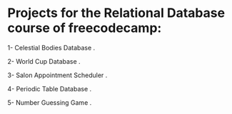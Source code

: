 # Projects for the Relational Database course of freecodecamp:

1- Celestial Bodies Database .

2- World Cup Database .

3- Salon Appointment Scheduler .

4- Periodic Table Database .

5- Number Guessing Game .
